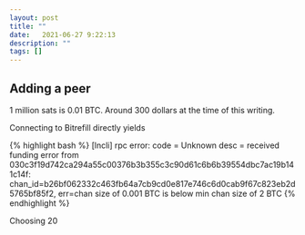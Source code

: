 ```yaml
---
layout: post
title: ""
date:   2021-06-27 9:22:13
description: ""
tags: []
---
```


## Adding a peer


1 million sats is 0.01 BTC. Around 300 dollars at the time of this writing.

Connecting to Bitrefill directly yields

{% highlight bash %}
[lncli] rpc error: code = Unknown desc = received funding error from 030c3f19d742ca294a55c00376b3b355c3c90d61c6b6b39554dbc7ac19b141c14f: chan_id=b26bf062332c463fb64a7cb9cd0e817e746c6d0cab9f67c823eb2d5765bf85f2, err=chan size of 0.001 BTC is below min chan size of 2 BTC
{% endhighlight %}

Choosing 20


